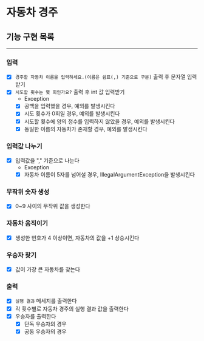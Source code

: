 # 자동차 경주

## 기능 구현 목록

---

### 입력
- [x] `경주할 자동차 이름을 입력하세요.(이름은 쉼표(,) 기준으로 구분)` 출력 후 문자열 입력받기
- [x] `시도할 횟수는 몇 회인가요?` 출력 후 int 값 입력받기
  - Exception
  - [x] 공백을 입력했을 경우, 예외를 발생시킨다
  - [x] 시도 횟수가 0회일 경우, 예외를 발생시킨다
  - [x] 시도할 횟수에 양의 정수를 입력하지 않았을 경우, 예외를 발생시킨다
  - [x] 동일한 이름의 자동차가 존재할 경우, 예외를 발생시킨다

### 입력값 나누기
- [x] 입력값을 "," 기준으로 나눈다
  - Exception
  - [x] 자동차 이름이 5자를 넘어설 경우, IllegalArgumentException을 발생시킨다

### 무작위 숫자 생성
- [x] 0~9 사이의 무작위 값을 생성한다

### 자동차 움직이기
- [x] 생성한 번호가 4 이상이면, 자동차의 값을 +1 상승시킨다

### 우승자 찾기
- [x] 값이 가장 큰 자동차를 찾는다

### 출력
- [x] `실행 결과` 메세지를 출력한다
- [x] 각 횟수별로 자동차 경주의 실행 결과 값을 출력한다
- [x] 우승자를 출력한다
  - [x] 단독 우승자의 경우
  - [x] 공동 우승자의 경우
